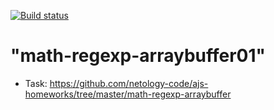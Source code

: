 [![Build status](https://ci.appveyor.com/api/projects/status/1uhmghjiq3684q2f?svg=true)](https://ci.appveyor.com/project/anikolaevski/math-regexp-arraybuffer01)

"math-regexp-arraybuffer01" 
==============================
- Task: https://github.com/netology-code/ajs-homeworks/tree/master/math-regexp-arraybuffer
